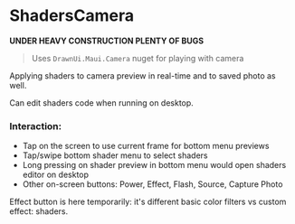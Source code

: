 # ShadersCamera

**UNDER HEAVY CONSTRUCTION PLENTY OF BUGS**

> Uses `DrawnUi.Maui.Camera` nuget for playing with camera

Applying shaders to camera preview in real-time and to saved photo as well.

Can edit shaders code when running on desktop.

### Interaction:

* Tap on the screen to use current frame for bottom menu previews
* Tap/swipe bottom shader menu to select shaders
* Long pressing on shader preview in bottom menu would open shaders editor on desktop
* Other on-screen buttons: Power, Effect, Flash, Source, Capture Photo

Effect button is here temporarily: it's different basic color filters vs custom effect: shaders.